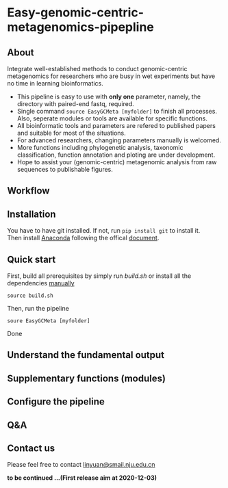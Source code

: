 # Easy-genomic-centric-metagenomics-pipepline
## About
Integrate well-established methods to conduct genomic-centric metagenomics for researchers who are busy in wet experiments but have no time in learning bioinformatics.  
  
* This pipeline is easy to use with **only one** parameter, namely, the directory with paired-end fastq, required.  
* Single command ```source EasyGCMeta [myfolder]``` to finish all processes. Also, seperate modules or tools are available for specific functions. 
* All bioinformatic tools and parameters are refered to published papers and suitable for most of the situations.  
* For advanced researchers, changing parameters manually is welcomed.  
* More functions including phylogenetic analysis, taxonomic classification, function annotation and ploting are under development.  
* Hope to assist your (genomic-centric) metagenomic analysis from raw sequences to publishable figures.  
## Workflow
## Installation
You have to have git installed. If not, run ```pip install git``` to install it.  
Then install [Anaconda](https://www.anaconda.com/) following the offical [document](https://docs.anaconda.com/anaconda/install/).
## Quick start
First, build all prerequisites by simply run *build.sh* or install all the dependencies [manually]()
```
source build.sh
```
Then, run the pipeline
```
soure EasyGCMeta [myfolder]
```
Done
## Understand the fundamental output
## Supplementary functions (modules)
## Configure the pipeline
## Q&A
## Contact us
Please feel free to contact linyuan@smail.nju.edu.cn
  
**to be continued ...(First release aim at 2020-12-03)**
